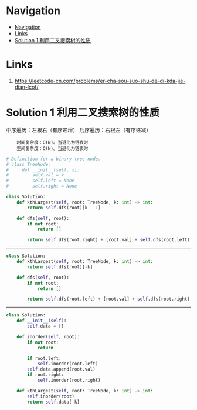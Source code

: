# Navigation
- [Navigation](#navigation)
- [Links](#links)
- [Solution 1 利用二叉搜索树的性质](#solution-1-%e5%88%a9%e7%94%a8%e4%ba%8c%e5%8f%89%e6%90%9c%e7%b4%a2%e6%a0%91%e7%9a%84%e6%80%a7%e8%b4%a8)

# Links
1. https://leetcode-cn.com/problems/er-cha-sou-suo-shu-de-di-kda-jie-dian-lcof/

# Solution 1 利用二叉搜索树的性质
中序遍历：左根右（有序递增）
后序遍历：右根左（有序递减）

```
    时间复杂度：O(N)。当退化为链表时
    空间复杂度：O(N)。当退化为链表时
```
```python
# Definition for a binary tree node.
# class TreeNode:
#     def __init__(self, x):
#         self.val = x
#         self.left = None
#         self.right = None

class Solution:
    def kthLargest(self, root: TreeNode, k: int) -> int:
        return self.dfs(root)[k - 1]

    def dfs(self, root):
        if not root:
            return []

        return self.dfs(root.right) + [root.val] + self.dfs(root.left) 
```
---
```python
class Solution:
    def kthLargest(self, root: TreeNode, k: int) -> int:
        return self.dfs(root)[-k]

    def dfs(self, root):
        if not root:
            return []

        return self.dfs(root.left) + [root.val] + self.dfs(root.right) 
```
---
```python
class Solution:
    def __init__(self):
        self.data = []

    def inorder(self, root):
        if not root:
            return

        if root.left:
            self.inorder(root.left)
        self.data.append(root.val)
        if root.right:
            self.inorder(root.right)

    def kthLargest(self, root: TreeNode, k: int) -> int:
        self.inorder(root)
        return self.data[-k]
```